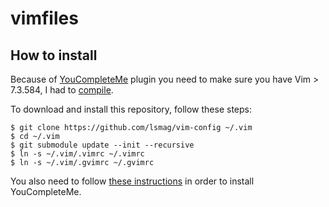 vimfiles
========

How to install
--------------

Because of [YouCompleteMe][1] plugin you need to make sure you have Vim > 7.3.584, 
I had to [compile][2].

To download and install this repository, follow these steps:

    $ git clone https://github.com/lsmag/vim-config ~/.vim
    $ cd ~/.vim
    $ git submodule update --init --recursive
    $ ln -s ~/.vim/.vimrc ~/.vimrc
    $ ln -s ~/.vim/.gvimrc ~/.gvimrc

You also need to follow [these instructions][1] in order to install YouCompleteMe.


[1]: https://github.com/Valloric/YouCompleteMe#ubuntu-linux-x64-super-quick-installation
[2]: https://github.com/Valloric/YouCompleteMe/wiki/Building-Vim-from-source
